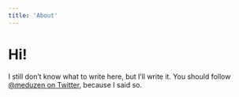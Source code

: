 ```yaml
---
title: 'About'
---
```


# Hi!

I still don’t know what to write here, but I’ll write it. You should follow [@meduzen on Twitter](http://twitter.com/meduzen), because I said so.